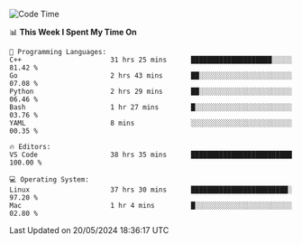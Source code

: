 
<!--START_SECTION:waka-->
![Code Time](http://img.shields.io/badge/Code%20Time-1%2C967%20hrs%2054%20mins-blue)

📊 **This Week I Spent My Time On** 

```text
💬 Programming Languages: 
C++                      31 hrs 25 mins      ████████████████████░░░░░   81.42 % 
Go                       2 hrs 43 mins       ██░░░░░░░░░░░░░░░░░░░░░░░   07.08 % 
Python                   2 hrs 29 mins       ██░░░░░░░░░░░░░░░░░░░░░░░   06.46 % 
Bash                     1 hr 27 mins        █░░░░░░░░░░░░░░░░░░░░░░░░   03.76 % 
YAML                     8 mins              ░░░░░░░░░░░░░░░░░░░░░░░░░   00.35 % 

🔥 Editors: 
VS Code                  38 hrs 35 mins      █████████████████████████   100.00 % 

💻 Operating System: 
Linux                    37 hrs 30 mins      ████████████████████████░   97.20 % 
Mac                      1 hr 4 mins         █░░░░░░░░░░░░░░░░░░░░░░░░   02.80 % 
```


 Last Updated on 20/05/2024 18:36:17 UTC
<!--END_SECTION:waka-->


